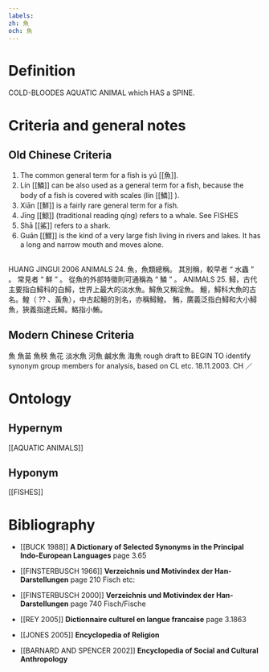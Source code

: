 ```yaml
---
labels: 
zh: 魚
och: 魚
---
```


# Definition
COLD-BLOODES AQUATIC ANIMAL which HAS a SPINE.
# Criteria and general notes
## Old Chinese Criteria
1. The common general term for a fish is yú [[魚]].
2. Lín [[鱗]] can be also used as a general term for a fish, because the body of a fish is covered with scales (lín [[鱗]] ).
3. Xiān [[鮮]] is a fairly rare general term for a fish.
4. Jīng [[鯨]] (traditional reading qíng) refers to a whale. See FISHES
5. Shā [[鯊]] refers to a shark.
6. Guān [[鰥]] is the kind of a very large fish living in rivers and lakes. It has a long and narrow mouth and moves alone.
## 
HUANG JINGUI 2006
ANIMALS 24.
魚，魚類總稱。
其別稱，較早者 “ 水蟲 ” 。
常見者 “ 鮮 ” 。
從魚的外部特徵則可通稱為 “ 鱗 ” 。
ANIMALS 25. 鱘，古代主要指白鱘科的白鱘，世界上最大的淡水魚。鱘魚又稱淫魚。
鱣，鱘科大魚的古名。鰉（ ?? 、黃魚），中古起鱣的別名，亦稱鱘鰉。
鮪，廣義泛指白鱘和大小鱘魚，狹義指達氏鱘。鮥指小鮪。
## Modern Chinese Criteria
魚
魚苗
魚秧
魚花
淡水魚
河魚
鹹水魚
海魚
rough draft to BEGIN TO identify synonym group members for analysis, based on CL etc. 18.11.2003. CH ／
# Ontology

## Hypernym
[[AQUATIC ANIMALS]]
## Hyponym
[[FISHES]]
# Bibliography
- [[BUCK 1988]]
**A Dictionary of Selected Synonyms in the Principal Indo-European Languages** page 3.65

- [[FINSTERBUSCH 1966]]
**Verzeichnis und Motivindex der Han-Darstellungen** page 210
Fisch etc:
- [[FINSTERBUSCH 2000]]
**Verzeichnis und Motivindex der Han-Darstellungen** page 740
Fisch/Fische
- [[REY 2005]]
**Dictionnaire culturel en langue francaise** page 3.1863

- [[JONES 2005]]
**Encyclopedia of Religion** 

- [[BARNARD AND SPENCER 2002]]
**Encyclopedia of Social and Cultural Anthropology** 

